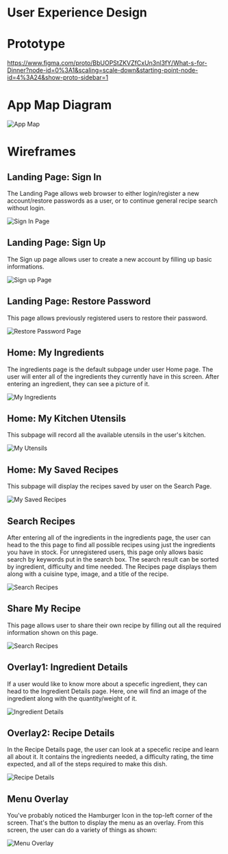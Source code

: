 # User Experience Design

# Prototype

https://www.figma.com/proto/BbUOPStZKVZfCxUn3nl3fY/What-s-for-Dinner?node-id=0%3A1&scaling=scale-down&starting-point-node-id=4%3A24&show-proto-sidebar=1

# App Map Diagram

![App Map](https://raw.githubusercontent.com/agiledev-students-spring-2023/final-project-what-s-for-dinner/master/ux-design/App%20Map.png)

# Wireframes

## Landing Page: Sign In
The Landing Page allows web browser to either login/register a new account/restore passwords as a user, or to continue general recipe search without login.

![Sign In Page](https://raw.githubusercontent.com/agiledev-students-spring-2023/final-project-what-s-for-dinner/master/ux-design/wireframes/Landing%20Page/Sign%20In.png)

## Landing Page: Sign Up
The Sign up page allows user to create a new account by filling up basic informations.

![Sign up Page](https://raw.githubusercontent.com/agiledev-students-spring-2023/final-project-what-s-for-dinner/master/ux-design/wireframes/Landing%20Page/Sign%20Up%20Page.png)

## Landing Page: Restore Password
This page allows previously registered users to restore their password.

![Restore Password Page](https://raw.githubusercontent.com/agiledev-students-spring-2023/final-project-what-s-for-dinner/master/ux-design/wireframes/Landing%20Page/Restore%20Password%20Page.png)

## Home: My Ingredients
The ingredients page is the default subpage under user Home page. The user will enter all of the ingredients they currently have in this screen. 
After entering an ingredient, they can see a picture of it. 

![My Ingredients](https://raw.githubusercontent.com/agiledev-students-spring-2023/final-project-what-s-for-dinner/master/ux-design/wireframes/Home/My%20Ingredients.png)

## Home: My Kitchen Utensils
This subpage will record all the available utensils in the user's kitchen.

![My Utensils](https://raw.githubusercontent.com/agiledev-students-spring-2023/final-project-what-s-for-dinner/master/ux-design/wireframes/Home/My%20Kitchen%20Utensils.png)

## Home: My Saved Recipes
This subpage will display the recipes saved by user on the Search Page.

![My Saved Recipes](https://raw.githubusercontent.com/agiledev-students-spring-2023/final-project-what-s-for-dinner/master/ux-design/wireframes/Home/My%20Saved%20Recipes.png)

## Search Recipes
After entering all of the ingredients in the ingredients page, the user can head to the this page to 
find all possible recipes using just the ingredients you have in stock. For unregistered users, this page only allows basic search by keywords put in the search box. The search result can be sorted by ingredient, difficulty and time needed.
The Recipes page displays them along with a cuisine type, image, and a title of the recipe. 

![Search Recipes](https://raw.githubusercontent.com/agiledev-students-spring-2023/final-project-what-s-for-dinner/master/ux-design/wireframes/Search%20Recipes.png)

## Share My Recipe
This page allows user to share their own recipe by filling out all the required information shown on this page.

![Search Recipes](https://raw.githubusercontent.com/agiledev-students-spring-2023/final-project-what-s-for-dinner/master/ux-design/wireframes/Share%20My%20Recipe.png)

## Overlay1: Ingredient Details
If a user would like to know more about a specefic ingredient, they can head to the Ingredient Details page. 
Here, one will find an image of the ingredient along with the quantity/weight of it.

![Ingredient Details](https://raw.githubusercontent.com/agiledev-students-spring-2023/final-project-what-s-for-dinner/master/ux-design/wireframes/overlays/Ingredient%20Details.png)

## Overlay2: Recipe Details
In the Recipe Details page, the user can look at a specefic recipe and learn all about it. 
It contains the ingredients needed, a difficulty rating, the time expected, 
and all of the steps required to make this dish.

![Recipe Details](https://github.com/agiledev-students-spring-2023/final-project-what-s-for-dinner/blob/master/ux-design/wireframes/overlays/Recipe%20Details.png)

## Menu Overlay
You've probably noticed the Hamburger Icon in the top-left corner of the screen. 
That's the button to display the menu as an overlay. 
From this screen, the user can do a variety of things as shown: 

![Menu Overlay](https://raw.githubusercontent.com/agiledev-students-spring-2023/final-project-what-s-for-dinner/master/ux-design/wireframes/overlays/Menu%20Overlay.png)